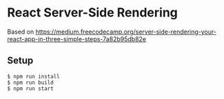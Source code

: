 # React Server-Side Rendering

Based on https://medium.freecodecamp.org/server-side-rendering-your-react-app-in-three-simple-steps-7a82b95db82e

## Setup
```
$ npm run install
$ npm run build
$ npm run start
```
